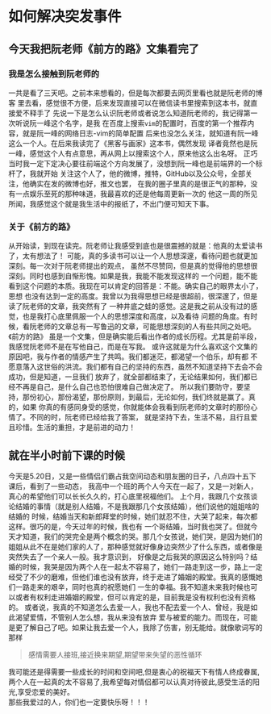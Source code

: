 # 如何解决突发事件

## 今天我把阮老师《前方的路》文集看完了

### 我是怎么接触到阮老师的

一共是看了三天吧。之前本来想看的，但是每次都要去网页里看也就是阮老师的博客
里去看，感觉很不方便，后来发现直接可以在微信读书里搜索到这本书，就直接爱不释手了
先说一下是怎么认识阮老师或者说怎么知道阮老师的，我记得第一次听说阮一峰这个名字，是我
在百度上搜索`vim`的配置时，百度的第一个推荐内容，就是阮一峰的网络日志-vim的简单配置
后来也没怎么关注，就知道有阮一峰这么一个人。在后来我读完了《黑客与画家》这本书，偶然发现
译者竟然也是阮一峰，感觉这个人有点意思，再从网上以搜索这个人，原来他这么出名呀。
正巧当时我一定下定决心要往前端这个方向发展了，没想到阮一峰也是前端界的一个标杆了，我就开始
关注这个人了，他的微博，推特，GitHub以及公众号，全部关注，他确实在发的微博也好，推文也罢，
在我的圈子里真的是很正气的那种，没有一点娱乐至死的那种味道，我最喜欢的还是他每周更新一次的
他这一周的所见所闻，我感觉这个就是我生活中的报纸了，不出门便可知天下事。

### 关于《前方的路》

从开始读，到现在读完。阮老师让我感受到底也是很震撼的就是：他真的太爱读书了，太有想法了！
可能，真的多读书可以让一个人思想深邃，看待问题也就更加深刻。每一次对于阮老师提出的观点，
虽然不尽赞同，但是真的觉得他的思想很深刻。同时也感到自惭形愧。如果是我，我能不能发现这样的
一个问题，能不能看到这个问题的本质。我现在可以肯定的回答是：不能。确实自己的眼界太小了，思想
也没有达到一定的高度。我曾以为我得思想已经是很超前，很深邃了，但是读了阮老师的文章，我突然有了
一种井底之蛙的感觉。这是我之前从没有过的感觉，也是我打心底里佩服一个人的思想深度和高度，以及看待
问题的角度。有时候，看阮老师的文章总有一写鲁迅的文章，可能思想深刻的人有些共同之处吧。《前方的路》
虽是一个文集，但是确实能后看出作者的成长历程。尤其是前半段，我感觉阮老师不是在写他自己，而是在写我。
或许这就是为什么喜欢这个文集的原因吧，我与作者的情感产生了共鸣。我们都迷茫，都渴望一个伯乐，却有都
不愿意落入这世俗的洪流。我们都有自己的坚持的东西，虽然不知道坚持下去会不会成功，但是知道，一旦我们
放弃了，就全部都结束了，无论结果如何，我们都已经不再是自己，是什么自己也恐怕很难自己做决定了。
所以我们要防守，要坚持，那份初心，那份渴望，那份原则，到最后，无论如何，我们终就是赢了。真的，如果
你真的有感同身受的感觉，你就能体会我看到阮老师的文章时的那份心情了。不同的时，阮老师已经给我了答案，
就是坚持下去，生活不易，且行且爱且珍惜。生活的重担，才是前进的动力！

## 就在半小时前下课的时候

今天是5.20日，又是一些情侣们霸占我空间动态和朋友圈的日子，八点四十五下课后，看到了一些动态，
我高中一个班的两个人今天在一起了，又是一对新人，真心的希望他们可以长长久久的，打心底里祝福他们。
上个月，我跟几个女孩谈论结婚的事情（就是别人结婚，不是我跟那几个女孩结婚），他们说他的姐姐啥的结婚的
时候，结婚当天和新郎拜堂的时候，她们就忍不住，大哭了起来，每次都这样。很巧的是，今天过年的时候，我也有
一个哥结婚，当时我也哭了。但就今天才知道，我们的哭完全是两个概念的哭。那几个女孩说，她们哭，是因为她们的
姐姐从此不在是她们家的人了，那种感觉就好像身边突然少了什么东西，或者像是突然失去了一个亲人一般。我才意识到，
好像是之后我哭的原因这么特别吗？结婚的时候，我哭是因为两个人在一起太不容易了，她们一路走到这一步，路上一定
经受了不少的磨难，但他们谁也没有放弃，终于走进了婚姻的殿堂。我真的感慨她们一路走来的艰辛，同时也真的祝愿她们
一生的幸福。我不知道未来我时候也可以或者有权利走进婚姻的殿堂，但可以肯定的是，目前我是没有权利也没有资格的。
或者说，我真的不知道怎么去爱一人，我也不配去爱一个人、曾经，我是如此渴望爱情，不管别人怎么想，我从来没有放弃
爱与被爱的能力。而现在，可能是更了解自己了吧。如果让我去爱一个人，我除了伤害，别无能给。就像歌词写的那样

>感情需要人接班,接近换来期望,期望带来失望的恶性循环

我可能还是得需要一些成长的时间和空间吧,但是衷心的祝福天下有情人终成眷属,
两个人在一起真的太不容易了,我希望每对情侣都可以认真对待彼此,感受生活的阳光,享受恋爱的美好。  
那些我爱过的人，你们也一定要快乐呀！！！